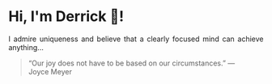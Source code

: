 # Hi, I'm Derrick 👋!
<p align="justify">I admire uniqueness and believe that a clearly focused mind can achieve anything...</p> 
<!-- #quote-start -->
<blockquote>&ldquo;Our joy does not have to be based on our circumstances.&rdquo; &mdash; <footer>Joyce Meyer</footer></blockquote>
<!-- #quote-end -->

